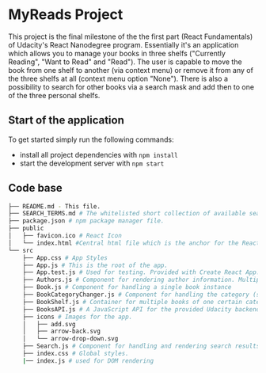 # MyReads Project

This project is the final milestone of the the first part (React Fundamentals) of Udacity's React Nanodegree program. Essentially it's an application which allows you to manage your books in three shelfs ("Currently Reading", "Want to Read" and "Read"). The user is capable to move the book from one shelf to another (via context menu) or remove it from any of the three shelfs at all (context menu option "None"). There is also a possibility to search for other books via a search mask and add then to one of the three personal shelfs. 

## Start of the application

To get started simply run the following commands:

* install all project dependencies with `npm install`
* start the development server with `npm start`

## Code base
```bash
├── README.md - This file.
├── SEARCH_TERMS.md # The whitelisted short collection of available search terms for you to use with the app.
├── package.json # npm package manager file. 
├── public
│   ├── favicon.ico # React Icon
│   └── index.html #Central html file which is the anchor for the React app
└── src
    ├── App.css # App Styles
    ├── App.js # This is the root of the app. 
    ├── App.test.js # Used for testing. Provided with Create React App.
    ├── Authors.js # Component for rendering author information. Multiple authors are shown vertically
    ├── Book.js # Component for handling a single book instance
    ├── BookCategoryChanger.js # Component for handling the category (shelf) information of a book
    ├── BookShelf.js # Container for multiple books of one certain category  
    ├── BooksAPI.js # A JavaScript API for the provided Udacity backend. 
    ├── icons # Images for the app. 
    │   ├── add.svg
    │   ├── arrow-back.svg
    │   └── arrow-drop-down.svg
    ├── Search.js # Component for handling and rendering search results
    ├── index.css # Global styles. 
    |── index.js # used for DOM rendering 
```
